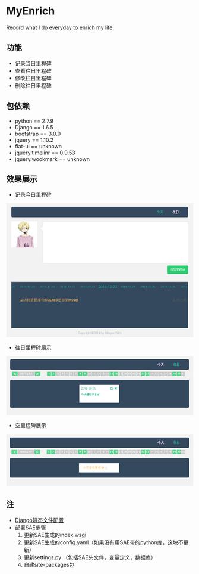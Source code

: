 # MyEnrich
Record what I do everyday to enrich my life.

## 功能
- 记录当日里程碑
- 查看往日里程碑
- 修改往日里程碑
- 删除往日里程碑

## 包依赖
* python == 2.7.9
* Django == 1.6.5
* bootstrap == 3.0.0
* jquery == 1.10.2
* flat-ui == unknown
* jquery.timelinr == 0.9.53
* jquery.wookmark == unknown

## 效果展示
- 记录今日里程碑
<img src='/pic/milestone.jpg' width=750 />

- 往日里程碑展示
<img src='/pic/history.jpg' width=750 />

- 空里程碑展示
<img src='/pic/no-history.jpg' width=750 />

## 注
- [Django静态文件配置](http://blog.csdn.net/hireboy/article/details/8806098)
- 部署SAE步骤
  1. 更新SAE生成的index.wsgi
  2. 更新SAE生成的config.yaml（如果没有用SAE带的python库，这块不更新）
  3. 更新settings.py （包括SAE头文件，变量定义，数据库）
  4. 自建site-packages包
